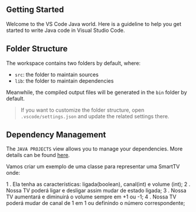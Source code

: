 ## Getting Started

Welcome to the VS Code Java world. Here is a guideline to help you get started to write Java code in Visual Studio Code.

## Folder Structure

The workspace contains two folders by default, where:

- `src`: the folder to maintain sources
- `lib`: the folder to maintain dependencies

Meanwhile, the compiled output files will be generated in the `bin` folder by default.

> If you want to customize the folder structure, open `.vscode/settings.json` and update the related settings there.

## Dependency Management

The `JAVA PROJECTS` view allows you to manage your dependencies. More details can be found [here](https://github.com/microsoft/vscode-java-dependency#manage-dependencies).

Vamos criar um exemplo de uma classe para representar uma SmartTV onde:

1 . Ela tenha as características: ligada(boolean), canal(int) e volume (int);
2 . Nossa TV poderá ligar e desligar assim mudar de estado ligada;
3 . Nossa TV aumentará e diminuirá o volume sempre em +1 ou -1;
4 . Nossa TV poderá mudar de canal de 1 em 1 ou definindo o número correspondente;
